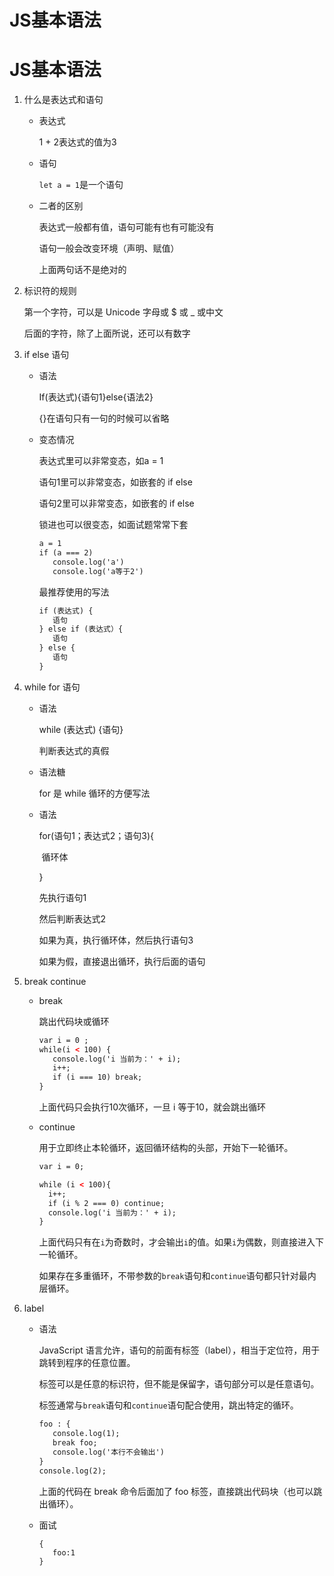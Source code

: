 # JS基本语法


# JS基本语法

1. 什么是表达式和语句

   * 表达式

     1 + 2表达式的值为3

   * 语句

     `let a = 1`是一个语句

   * 二者的区别

     表达式一般都有值，语句可能有也有可能没有

     语句一般会改变环境（声明、赋值）

     上面两句话不是绝对的

2. 标识符的规则

   第一个字符，可以是 Unicode 字母或 $ 或 _ 或中文

   后面的字符，除了上面所说，还可以有数字

3. if else 语句

   * 语法

     If(表达式){语句1}else{语法2}

     {}在语句只有一句的时候可以省略

   * 变态情况

     表达式里可以非常变态，如a = 1

     语句1里可以非常变态，如嵌套的 if else

     语句2里可以非常变态，如嵌套的 if else

      锁进也可以很变态，如面试题常常下套

     ```html
     a = 1
     if (a === 2)
     	console.log('a')
     	console.log('a等于2')
     ```

     最推荐使用的写法

     ```html
     if (表达式) {
     	语句
     } else if (表达式）{
     	语句
     } else {
     	语句
     }
     
     ```

4. while for 语句

   * 语法

     while (表达式) {语句}

     判断表达式的真假

   * 语法糖

     for 是 while 循环的方便写法

   * 语法

     for(语句1；表达式2；语句3){

     ​	循环体

     }

     先执行语句1

     然后判断表达式2

     如果为真，执行循环体，然后执行语句3

     如果为假，直接退出循环，执行后面的语句

5. break continue

   * break

     跳出代码块或循环

     ```html
     var i = 0 ;
     while(i < 100) {
     	console.log('i 当前为：' + i);
     	i++;
     	if (i === 10) break;
     }
     ```

     上面代码只会执行10次循环，一旦 i 等于10，就会跳出循环

   * continue

     用于立即终止本轮循环，返回循环结构的头部，开始下一轮循环。

     ```html
     var i = 0;
     
     while (i < 100){
       i++;
       if (i % 2 === 0) continue;
       console.log('i 当前为：' + i);
     }
     ```

     上面代码只有在`i`为奇数时，才会输出`i`的值。如果`i`为偶数，则直接进入下一轮循环。

     如果存在多重循环，不带参数的`break`语句和`continue`语句都只针对最内层循环。

6. label

   * 语法

     JavaScript 语言允许，语句的前面有标签（label），相当于定位符，用于跳转到程序的任意位置。

     标签可以是任意的标识符，但不能是保留字，语句部分可以是任意语句。

     标签通常与`break`语句和`continue`语句配合使用，跳出特定的循环。

     ```html
     foo : {
     	console.log(1);
     	break foo;
     	console.log('本行不会输出')
     }
     console.log(2);
     ```

     上面的代码在 break 命令后面加了 foo 标签，直接跳出代码块（也可以跳出循环）。

   * 面试

     ```
     {
     	foo:1
     }
     ```

     

